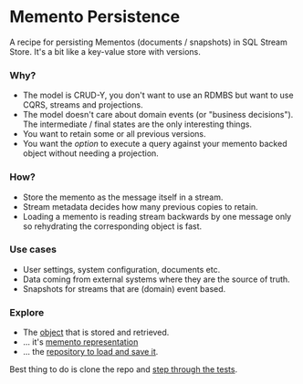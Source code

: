 # Memento Persistence

A recipe for persisting Mementos (documents / snapshots) in SQL Stream Store. It's a bit like a key-value store with versions. 

### Why?

 - The model is CRUD-Y, you don't want to use an RDMBS but want to use CQRS, streams and projections.
 - The model doesn't care about domain events (or "business decisions"). The intermediate / final states are the only interesting things.
 - You want to retain some or all previous versions.
 - You want the _option_ to execute a query against your memento backed object without needing a projection.
 
### How?

 - Store the memento as the message itself in a stream.
 - Stream metadata decides how many previous copies to retain.
 - Loading a memento is reading stream backwards by one message only so rehydrating the corresponding object is fast.
 
### Use cases

 - User settings, system configuration, documents etc.
 - Data coming from external systems where they are the source of truth.
 - Snapshots for streams that are (domain) event based.
 
### Explore

 - The [object](https://github.com/damianh//blob/master/MementoPersistence/Foo.cs) that is stored and retrieved.
 - ... it's [memento representation](https://github.com/damianh/MementoPersistence/blob/master/MementoPersistence/FooMemento.cs)
 - ... the [repository to load and save it](https://github.com/damianh/MementoPersistence/blob/master/MementoPersistence/FooRepository.cs).

Best thing to do is clone the repo and [step through the tests](https://github.com/damianh/MementoPersistence/blob/master/MementoPersistence.Tests/FooTests.cs).
